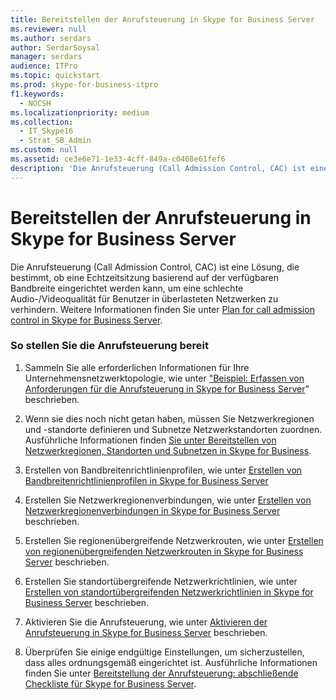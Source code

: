 ```yaml
---
title: Bereitstellen der Anrufsteuerung in Skype for Business Server
ms.reviewer: null
ms.author: serdars
author: SerdarSoysal
manager: serdars
audience: ITPro
ms.topic: quickstart
ms.prod: skype-for-business-itpro
f1.keywords:
  - NOCSH
ms.localizationpriority: medium
ms.collection:
  - IT_Skype16
  - Strat_SB_Admin
ms.custom: null
ms.assetid: ce3e6e71-1e33-4cff-849a-c0468e61fef6
description: 'Die Anrufsteuerung (Call Admission Control, CAC) ist eine Lösung, die bestimmt, ob eine Echtzeitsitzung basierend auf der verfügbaren Bandbreite eingerichtet werden kann, um eine schlechte Audio-/Videoqualität für Benutzer in überlasteten Netzwerken zu verhindern.'
---
```


# <a name="deploy-call-admission-control-in-skype-for-business-server"></a>Bereitstellen der Anrufsteuerung in Skype for Business Server
 
Die Anrufsteuerung (Call Admission Control, CAC) ist eine Lösung, die bestimmt, ob eine Echtzeitsitzung basierend auf der verfügbaren Bandbreite eingerichtet werden kann, um eine schlechte Audio-/Videoqualität für Benutzer in überlasteten Netzwerken zu verhindern. Weitere Informationen finden Sie unter [Plan for call admission control in Skype for Business Server](../../plan-your-deployment/enterprise-voice-solution/call-admission-control.md).
  
### <a name="to-deploy-call-admission-control"></a>So stellen Sie die Anrufsteuerung bereit

1.  Sammeln Sie alle erforderlichen Informationen für Ihre Unternehmensnetzwerktopologie, wie unter ["Beispiel: Erfassen von Anforderungen für die Anrufsteuerung in Skype for Business Server](../../plan-your-deployment/enterprise-voice-solution/example-gathering-requirements.md)" beschrieben.
    
2. Wenn sie dies noch nicht getan haben, müssen Sie Netzwerkregionen und -standorte definieren und Subnetze Netzwerkstandorten zuordnen. Ausführliche Informationen finden [Sie unter Bereitstellen von Netzwerkregionen, Standorten und Subnetzen in Skype for Business](deploy-network.md).
    
3. Erstellen von Bandbreitenrichtlinienprofilen, wie unter [Erstellen von Bandbreitenrichtlinienprofilen in Skype for Business Server](create-bandwidth-policy-profiles.md)
    
4. Erstellen Sie Netzwerkregionenverbindungen, wie unter [Erstellen von Netzwerkregionenverbindungen in Skype for Business Server](create-network-region-links.md) beschrieben.
    
5. Erstellen Sie regionenübergreifende Netzwerkrouten, wie unter [Erstellen von regionenübergreifenden Netzwerkrouten in Skype for Business Server](create-network-interregional-routes.md) beschrieben.
    
6. Erstellen Sie standortübergreifende Netzwerkrichtlinien, wie unter [Erstellen von standortübergreifenden Netzwerkrichtlinien in Skype for Business Server](create-network-intersite-policies.md) beschrieben.
    
7. Aktivieren Sie die Anrufsteuerung, wie unter [Aktivieren der Anrufsteuerung in Skype for Business Server](enable-call-admission-control.md) beschrieben.
    
8. Überprüfen Sie einige endgültige Einstellungen, um sicherzustellen, dass alles ordnungsgemäß eingerichtet ist. Ausführliche Informationen finden Sie unter [Bereitstellung der Anrufsteuerung: abschließende Checkliste für Skype for Business Server](final-checklist.md).
    

